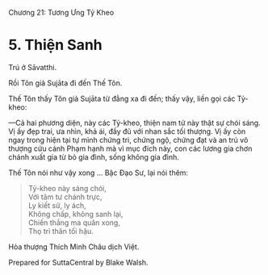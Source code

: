  

Chương 21: Tương Ưng Tỷ Kheo

# 5\. Thiện Sanh

Trú ở Sāvatthi.

Rồi Tôn giả Sujāta đi đến Thế Tôn.

Thế Tôn thấy Tôn giả Sujāta từ đằng xa đi đến; thấy vậy, liền gọi các Tỷ-kheo:

—Cả hai phương diện, này các Tỷ-kheo, thiện nam tử này thật sự chói sáng. Vị ấy đẹp trai, ưa nhìn, khả ái, đầy đủ với nhan sắc tối thượng. Vị ấy còn ngay trong hiện tại tự mình chứng tri, chứng ngộ, chứng đạt và an trú vô thượng cứu cánh Phạm hạnh mà vì mục đích này, con các lương gia chơn chánh xuất gia từ bỏ gia đình, sống không gia đình.

Thế Tôn nói như vậy xong … Bậc Ðạo Sư, lại nói thêm:

> Tỷ-kheo này sáng chói,  
> Với tâm tư chánh trực,  
> Ly kiết sử, ly ách,  
> Không chấp, không sanh lại,  
> Chiến thắng ma quân xong,  
> Thọ trì thân tối hậu.

Hòa thượng Thích Minh Châu dịch Việt.

Prepared for SuttaCentral by Blake Walsh.